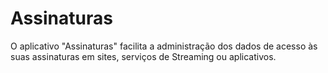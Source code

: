 # Assinaturas
 O aplicativo "Assinaturas" facilita a administração dos dados de  acesso às suas assinaturas em sites, serviços de Streaming ou aplicativos.

